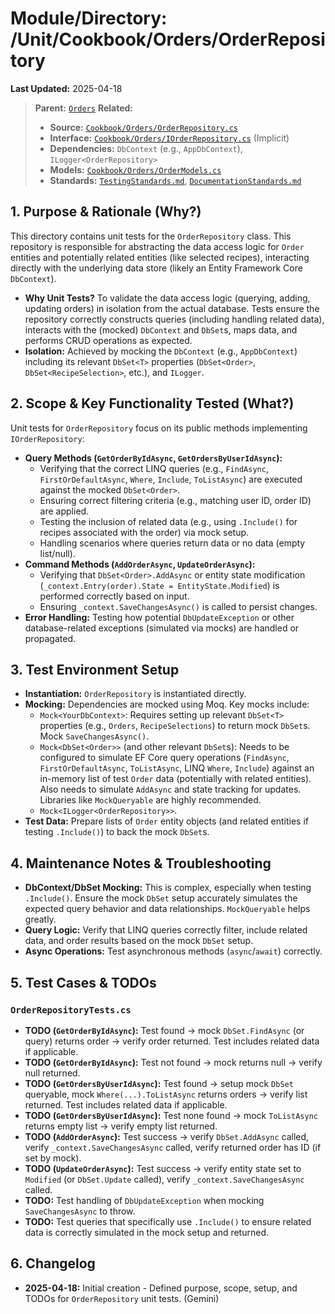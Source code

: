 # Module/Directory: /Unit/Cookbook/Orders/OrderRepository

**Last Updated:** 2025-04-18

> **Parent:** [`Orders`](../README.md)
> **Related:**
> * **Source:** [`Cookbook/Orders/OrderRepository.cs`](../../../../../Zarichney.Server/Cookbook/Orders/OrderRepository.cs)
> * **Interface:** [`Cookbook/Orders/IOrderRepository.cs`](../../../../../Zarichney.Server/Cookbook/Orders/OrderRepository.cs) (Implicit)
> * **Dependencies:** `DbContext` (e.g., `AppDbContext`), `ILogger<OrderRepository>`
> * **Models:** [`Cookbook/Orders/OrderModels.cs`](../../../../../Zarichney.Server/Cookbook/Orders/OrderModels.cs)
> * **Standards:** [`TestingStandards.md`](../../../../../Docs/Standards/TestingStandards.md), [`DocumentationStandards.md`](../../../../../Docs/Standards/DocumentationStandards.md)

## 1. Purpose & Rationale (Why?)

This directory contains unit tests for the `OrderRepository` class. This repository is responsible for abstracting the data access logic for `Order` entities and potentially related entities (like selected recipes), interacting directly with the underlying data store (likely an Entity Framework Core `DbContext`).

* **Why Unit Tests?** To validate the data access logic (querying, adding, updating orders) in isolation from the actual database. Tests ensure the repository correctly constructs queries (including handling related data), interacts with the (mocked) `DbContext` and `DbSet`s, maps data, and performs CRUD operations as expected.
* **Isolation:** Achieved by mocking the `DbContext` (e.g., `AppDbContext`) including its relevant `DbSet<T>` properties (`DbSet<Order>`, `DbSet<RecipeSelection>`, etc.), and `ILogger`.

## 2. Scope & Key Functionality Tested (What?)

Unit tests for `OrderRepository` focus on its public methods implementing `IOrderRepository`:

* **Query Methods (`GetOrderByIdAsync`, `GetOrdersByUserIdAsync`):**
  * Verifying that the correct LINQ queries (e.g., `FindAsync`, `FirstOrDefaultAsync`, `Where`, `Include`, `ToListAsync`) are executed against the mocked `DbSet<Order>`.
  * Ensuring correct filtering criteria (e.g., matching user ID, order ID) are applied.
  * Testing the inclusion of related data (e.g., using `.Include()` for recipes associated with the order) via mock setup.
  * Handling scenarios where queries return data or no data (empty list/null).
* **Command Methods (`AddOrderAsync`, `UpdateOrderAsync`):**
  * Verifying that `DbSet<Order>.AddAsync` or entity state modification (`_context.Entry(order).State = EntityState.Modified`) is performed correctly based on input.
  * Ensuring `_context.SaveChangesAsync()` is called to persist changes.
* **Error Handling:** Testing how potential `DbUpdateException` or other database-related exceptions (simulated via mocks) are handled or propagated.

## 3. Test Environment Setup

* **Instantiation:** `OrderRepository` is instantiated directly.
* **Mocking:** Dependencies are mocked using Moq. Key mocks include:
  * `Mock<YourDbContext>`: Requires setting up relevant `DbSet<T>` properties (e.g., `Orders`, `RecipeSelections`) to return mock `DbSet`s. Mock `SaveChangesAsync()`.
  * `Mock<DbSet<Order>>` (and other relevant `DbSet`s): Needs to be configured to simulate EF Core query operations (`FindAsync`, `FirstOrDefaultAsync`, `ToListAsync`, LINQ `Where`, `Include`) against an in-memory list of test `Order` data (potentially with related entities). Also needs to simulate `AddAsync` and state tracking for updates. Libraries like `MockQueryable` are highly recommended.
  * `Mock<ILogger<OrderRepository>>`.
* **Test Data:** Prepare lists of `Order` entity objects (and related entities if testing `.Include()`) to back the mock `DbSet`s.

## 4. Maintenance Notes & Troubleshooting

* **DbContext/DbSet Mocking:** This is complex, especially when testing `.Include()`. Ensure the mock `DbSet` setup accurately simulates the expected query behavior and data relationships. `MockQueryable` helps greatly.
* **Query Logic:** Verify that LINQ queries correctly filter, include related data, and order results based on the mock `DbSet` setup.
* **Async Operations:** Test asynchronous methods (`async`/`await`) correctly.

## 5. Test Cases & TODOs

### `OrderRepositoryTests.cs`
* **TODO (`GetOrderByIdAsync`):** Test found -> mock `DbSet.FindAsync` (or query) returns order -> verify order returned. Test includes related data if applicable.
* **TODO (`GetOrderByIdAsync`):** Test not found -> mock returns null -> verify null returned.
* **TODO (`GetOrdersByUserIdAsync`):** Test found -> setup mock `DbSet` queryable, mock `Where(...).ToListAsync` returns orders -> verify list returned. Test includes related data if applicable.
* **TODO (`GetOrdersByUserIdAsync`):** Test none found -> mock `ToListAsync` returns empty list -> verify empty list returned.
* **TODO (`AddOrderAsync`):** Test success -> verify `DbSet.AddAsync` called, verify `_context.SaveChangesAsync` called, verify returned order has ID (if set by mock).
* **TODO (`UpdateOrderAsync`):** Test success -> verify entity state set to `Modified` (or `DbSet.Update` called), verify `_context.SaveChangesAsync` called.
* **TODO:** Test handling of `DbUpdateException` when mocking `SaveChangesAsync` to throw.
* **TODO:** Test queries that specifically use `.Include()` to ensure related data is correctly simulated in the mock setup and returned.

## 6. Changelog

* **2025-04-18:** Initial creation - Defined purpose, scope, setup, and TODOs for `OrderRepository` unit tests. (Gemini)

